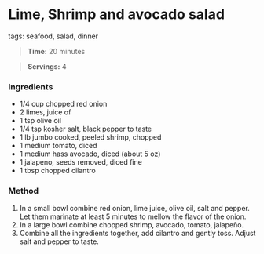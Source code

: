 # Lime, Shrimp and avocado salad

tags: seafood, salad, dinner

> **Time:**  20 minutes

> **Servings:** 4 

### Ingredients

* 1/4 cup chopped red onion
* 2 limes, juice of
* 1 tsp olive oil
* 1/4 tsp kosher salt, black pepper to taste
* 1 lb jumbo cooked, peeled shrimp, chopped
* 1 medium tomato, diced
* 1 medium hass avocado, diced (about 5 oz)
* 1 jalapeno, seeds removed, diced fine
* 1 tbsp chopped cilantro

### Method

1. In a small bowl combine red onion, lime juice, olive oil, salt and pepper. Let them marinate at least 5 minutes to mellow the flavor of the onion.
2. In a large bowl combine chopped shrimp, avocado, tomato, jalapeño.
3. Combine all the ingredients together, add cilantro and gently toss. Adjust salt and pepper to taste.
